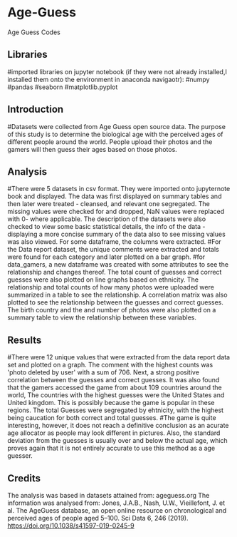 # Age-Guess
Age Guess Codes
## Libraries
#imported libraries on jupyter notebook (if they were not already installed,I installed them onto the environment in anaconda navigaotr): 
#numpy
#pandas 
#seaborn
#matplotlib.pyplot

## Introduction
#Datasets were collected from Age Guess open source data. The purpose of this study is to determine the biological age with the perceived ages of different people around the world. People upload their photos and the gamers will then guess their ages based on those photos. 

## Analysis
#There were 5 datasets in csv format. They were imported onto jupyternote book and displayed. The data was first displayed on summary tables and then later were treated - cleansed, and relevant one segregated. The missing values were checked for and dropped, NaN values were replaced with 0- where applicable. The description of the datasets were also checked to view some basic statistical details, the info of the data - displaying a more concise summary of the data also to see missing values was also viewed. For some dataframe, the columns were extracted.
#For the Data report dataset, the unique comments were extracted and totals were found for each category and later plotted on a bar graph. 
#for data_gamers, a new dataframe was created with some attributes to see the relationship and changes thereof. The total count of guesses and correct guesses were also plotted on line graphs based on ethnicity. The relationship and total counts of how many photos were uploaded were summarized in a table to see the relationship. A correlation matrix was also plotted to see the relationship between the guesses and correct  guesses. The birth country and the and number of photos were also plotted on a summary table to view the relationship between these variables. 

## Results
#There were 12 unique values that were extracted from the data report data set and plotted on a graph. The comment with the highest counts was 'photo deleted by user' with a sum of 706. Next, a strong positive correlation between the guesses and correct guesses. It was also found that the gamers accessed the game from about 109 countries around the world, The countries with the highest guesses were the United States and United kingdom. This is possibly because the game is popular in these regions. The total Guesses were segregated by ehtnicity, with the highest being caucation for both correct and total guesses.
#The game is quite interesting, however, it does not reach a definitive conclusion as an acurate age allocator as people may look different in pictures. Also, the standard deviation from the guesses is usually over and below the actual age, which proves again that it is not entirely accurate to use this method as a age guesser. 

## Credits
The analysis was based in datasets attained from: ageguess.org
The information was analysed from: 
Jones, J.A.B., Nash, U.W., Vieillefont, J. et al. The AgeGuess database, an open online resource on chronological and perceived ages of people aged 5–100. Sci Data 6, 246 (2019). https://doi.org/10.1038/s41597-019-0245-9
